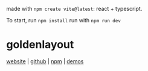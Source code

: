 made with `npm create vite@latest`: react + typescript.

To start, run `npm install`
run with `npm run dev`

# goldenlayout

[website](https://golden-layout.com/) | [github](https://github.com/golden-layout/golden-layout) | [npm](https://www.npmjs.com/package/golden-layout) | [demos](https://golden-layout.com/examples/)

